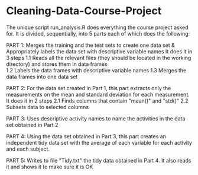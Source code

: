 # Cleaning-Data-Course-Project
The unique script run_analysis.R does everything the course project asked for.
It is divided, sequentially, into 5 parts each of which does the following:

PART 1: Merges the training and the test sets to create one data set & Appropriately labels the data set with descriptive variable names
It does it in 3 steps
1.1 Reads all the relevant files (they should be located in the working directory) and stores them in data frames   
1.2 Labels the data frames with descriptive variable names
1.3 Merges the data frames into one data set 

PART 2: For the data set created in Part 1, this part extracts only the measurements on the mean and standard deviation for each measurement.
It does it in 2 steps
2.1 Finds columns that contain "mean()" and "std()"
2.2 Subsets data to selected columns

PART 3: Uses descriptive activity names to name the activities in the data set obtained in Part 2
  
PART 4: Using the data set obtained in Part 3, this part creates an independent tidy data set with the average of each variable for each activity and each subject.
  
PART 5: Writes to file "Tidy.txt" the tidy data obtained in Part 4. It also reads it and shows it to make sure it is OK
